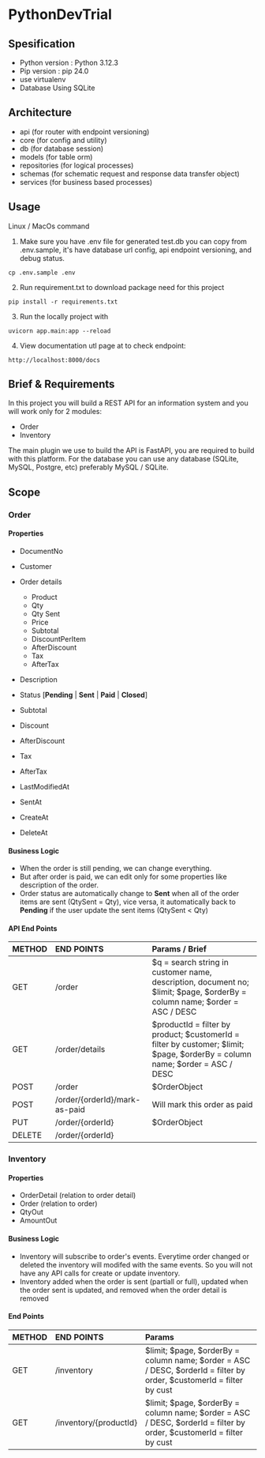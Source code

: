 # PythonDevTrial

## Spesification
- Python version : Python 3.12.3
- Pip version : pip 24.0
- use virtualenv
- Database Using SQLite

## Architecture
 - api (for router with endpoint versioning)
 - core (for config and utility)
 - db (for database session)
 - models (for table orm)
 - repositories (for logical processes)
 - schemas (for schematic request and response data transfer object)
 - services (for business based processes)

## Usage
Linux / MacOs command
1. Make sure you have .env file for generated test.db you can copy from .env.sample, it's have database url config, api endpoint versioning, and debug status.

```
cp .env.sample .env
```
2. Run requirement.txt to download package need for this project

```
pip install -r requirements.txt
```
3. Run the locally project with

```
uvicorn app.main:app --reload
```

4. View documentation utl page at to check endpoint:
```
http://localhost:8000/docs
```
## Brief & Requirements

In this project you will build a REST API for an information system and you will work only for 2 modules:

- Order
- Inventory

The main plugin we use to build the API is FastAPI, you are required to build with this platform. For the database you can use any database (SQLite, MySQL, Postgre, etc) preferably MySQL / SQLite.

## Scope

### Order

#### Properties

- DocumentNo
- Customer
- Order details

  - Product
  - Qty
  - Qty Sent
  - Price
  - Subtotal
  - DiscountPerItem
  - AfterDiscount
  - Tax
  - AfterTax

- Description
- Status [**Pending** | **Sent** | **Paid** | **Closed**]
- Subtotal
- Discount
- AfterDiscount
- Tax
- AfterTax
- LastModifiedAt
- SentAt
- CreateAt
- DeleteAt

#### Business Logic

- When the order is still pending, we can change everything.
- But after order is paid, we can edit only for some properties like description of the order.
- Order status are automatically change to **Sent** when all of the order items are sent (QtySent = Qty), vice versa, it automatically back to **Pending** if the user update the sent items (QtySent < Qty)

#### API End Points

| METHOD | END POINTS                    | Params / Brief                                                                                                               |
| :----- | :---------------------------- | :--------------------------------------------------------------------------------------------------------------------------- |
| GET    | /order                        | $q = search string in customer name, description, document no; $limit; $page, $orderBy = column name; $order = ASC / DESC    |
| GET    | /order/details                | $productId = filter by product; $customerId = filter by customer; $limit; $page, $orderBy = column name; $order = ASC / DESC |
| POST   | /order                        | $OrderObject                                                                                                                 |
| POST   | /order/{orderId}/mark-as-paid | Will mark this order as paid                                                                                                 |
| PUT    | /order/{orderId}              | $OrderObject                                                                                                                 |
| DELETE | /order/{orderId}              |

### Inventory

#### Properties

- OrderDetail (relation to order detail)
- Order (relation to order)
- QtyOut
- AmountOut

#### Business Logic

- Inventory will subscribe to order's events. Everytime order changed or deleted the inventory will modifed with the same events. So you will not have any API calls for create or update inventory.
- Inventory added when the order is sent (partiall or full), updated when the order sent is updated, and removed when the order detail is removed

#### End Points

| METHOD | END POINTS             | Params                                                                                                               |
| :----- | :--------------------- | :------------------------------------------------------------------------------------------------------------------- |
| GET    | /inventory             | $limit; $page, $orderBy = column name; $order = ASC / DESC, $orderId = filter by order, $customerId = filter by cust |
| GET    | /inventory/{productId} | $limit; $page, $orderBy = column name; $order = ASC / DESC, $orderId = filter by order, $customerId = filter by cust |
